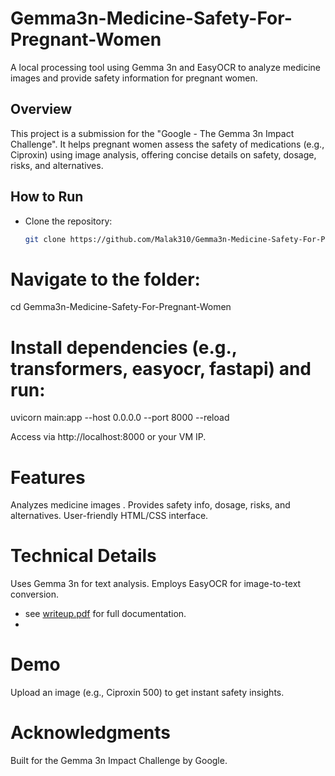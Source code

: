 # Gemma3n-Medicine-Safety-For-Pregnant-Women

A local processing tool using Gemma 3n and EasyOCR to analyze medicine images and provide safety information for pregnant women.

## Overview
This project is a submission for the "Google - The Gemma 3n Impact Challenge". It helps pregnant women assess the safety of medications (e.g., Ciproxin) using image analysis, offering concise details on safety, dosage, risks, and alternatives.

## How to Run
- Clone the repository:
  ```bash
  git clone https://github.com/Malak310/Gemma3n-Medicine-Safety-For-Pregnant-Women.git

 # Navigate to the folder:
  cd Gemma3n-Medicine-Safety-For-Pregnant-Women
  
  # Install dependencies (e.g., transformers, easyocr, fastapi) and run:
  uvicorn main:app --host 0.0.0.0 --port 8000 --reload

Access via http://localhost:8000 or your VM IP.

# Features
Analyzes medicine images .
Provides safety info, dosage, risks, and alternatives.
User-friendly HTML/CSS interface.

# Technical Details
Uses Gemma 3n for text analysis.
Employs EasyOCR for image-to-text conversion.
- see [writeup.pdf](writeup.pdf) for full documentation.
- 
# Demo
Upload an image (e.g., Ciproxin 500) to get instant safety insights.


# Acknowledgments
Built for the Gemma 3n Impact Challenge by Google.
